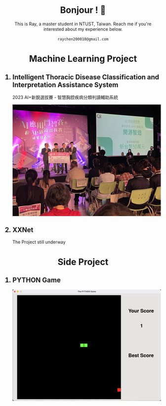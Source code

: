 <h1 align="center">Bonjour ! 🫵</h1>
<div align = "center"><span text-align="center">
This is Ray, a master student in NTUST, Taiwan.
Reach me if you're interested about my experience below.

`raychen200010@gmail.com`
</span></div>

<h1 align="center">Machine Learning Project</h1>
<ol>
  <h2><li>Intelligent Thoracic Disease Classification and
   Interpretation Assistance System</h2>
  2023 AI+新銳選拔賽 - 智慧胸腔疾病分類判讀輔助系統 

  ![First Prize](./AIplus.jpg)

  <h2><li>XXNet</h2>
  The Project still underway
</ol>

<h1 align="center">Side Project</h1>
<ol>
  <h2><li>PYTHON Game</h2>

  ![First Prize](./python_game.png)

</ol>


